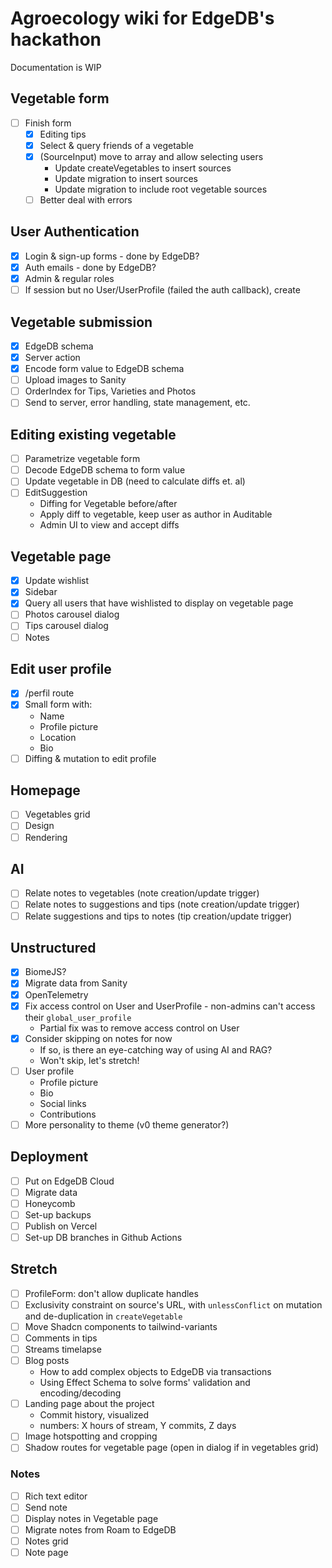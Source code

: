 # Agroecology wiki for EdgeDB's hackathon

Documentation is WIP

## Vegetable form

- [ ] Finish form
  - [x] Editing tips
  - [x] Select & query friends of a vegetable
  - [x] (SourceInput) move to array and allow selecting users
    - Update createVegetables to insert sources
    - Update migration to insert sources
    - Update migration to include root vegetable sources
  - [ ] Better deal with errors

## User Authentication

- [x] Login & sign-up forms - done by EdgeDB?
- [x] Auth emails - done by EdgeDB?
- [x] Admin & regular roles
- [ ] If session but no User/UserProfile (failed the auth callback), create

## Vegetable submission

- [x] EdgeDB schema
- [x] Server action
- [x] Encode form value to EdgeDB schema
- [ ] Upload images to Sanity
- [ ] OrderIndex for Tips, Varieties and Photos
- [ ] Send to server, error handling, state management, etc.

## Editing existing vegetable

- [ ] Parametrize vegetable form
- [ ] Decode EdgeDB schema to form value
- [ ] Update vegetable in DB (need to calculate diffs et. al)
- [ ] EditSuggestion
  - Diffing for Vegetable before/after
  - Apply diff to vegetable, keep user as author in Auditable
  - Admin UI to view and accept diffs

## Vegetable page

- [x] Update wishlist
- [x] Sidebar
- [x] Query all users that have wishlisted to display on vegetable page
- [ ] Photos carousel dialog
- [ ] Tips carousel dialog
- [ ] Notes

## Edit user profile

- [x] /perfil route
- [x] Small form with:
  - Name
  - Profile picture
  - Location
  - Bio
- [ ] Diffing & mutation to edit profile

## Homepage

- [ ] Vegetables grid
- [ ] Design
- [ ] Rendering

## AI

- [ ] Relate notes to vegetables (note creation/update trigger)
- [ ] Relate notes to suggestions and tips (note creation/update trigger)
- [ ] Relate suggestions and tips to notes (tip creation/update trigger)

## Unstructured

- [x] BiomeJS?
- [x] Migrate data from Sanity
- [x] OpenTelemetry
- [x] Fix access control on User and UserProfile - non-admins can't access their `global_user_profile`
  - Partial fix was to remove access control on User
- [x] Consider skipping on notes for now
  - If so, is there an eye-catching way of using AI and RAG?
  - Won't skip, let's stretch!
- [ ] User profile
  - Profile picture
  - Bio
  - Social links
  - Contributions
- [ ] More personality to theme (v0 theme generator?)

## Deployment

- [ ] Put on EdgeDB Cloud
- [ ] Migrate data
- [ ] Honeycomb
- [ ] Set-up backups
- [ ] Publish on Vercel
- [ ] Set-up DB branches in Github Actions

## Stretch

- [ ] ProfileForm: don't allow duplicate handles
- [ ] Exclusivity constraint on source's URL, with `unlessConflict` on mutation and de-duplication in `createVegetable`
- [ ] Move Shadcn components to tailwind-variants
- [ ] Comments in tips
- [ ] Streams timelapse
- [ ] Blog posts
  - How to add complex objects to EdgeDB via transactions
  - Using Effect Schema to solve forms' validation and encoding/decoding
- [ ] Landing page about the project
  - Commit history, visualized
  - numbers: X hours of stream, Y commits, Z days
- [ ] Image hotspotting and cropping
- [ ] Shadow routes for vegetable page (open in dialog if in vegetables grid)

### Notes

- [ ] Rich text editor
- [ ] Send note
- [ ] Display notes in Vegetable page
- [ ] Migrate notes from Roam to EdgeDB
- [ ] Notes grid
- [ ] Note page